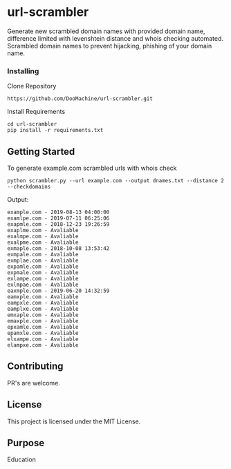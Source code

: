 # url-scrambler

Generate new scrambled domain names with provided domain name, difference limited with levenshtein distance and whois checking automated.
Scrambled domain names to prevent hijacking, phishing of your domain name.

### Installing

Clone Repository

```
https://github.com/DooMachine/url-scrambler.git
```
Install Requirements
```
cd url-scrambler
pip install -r requirements.txt
```

## Getting Started

To generate example.com scrambled urls with whois check
```
python scrambler.py --url example.com --output dnames.txt --distance 2 --checkdomains
```
Output:
```
example.com - 2019-08-13 04:00:00
examlpe.com - 2019-07-11 06:25:06
exapmle.com - 2018-12-23 19:26:59
exaplme.com - Avaliable
exalmpe.com - Avaliable
exalpme.com - Avaliable
exmaple.com - 2018-10-08 13:53:42
exmpale.com - Avaliable
exmplae.com - Avaliable
expamle.com - Avaliable
expmale.com - Avaliable
exlampe.com - Avaliable
exlmpae.com - Avaliable
eaxmple.com - 2019-06-20 14:32:59
eamxple.com - Avaliable
eampxle.com - Avaliable
eamplxe.com - Avaliable
emxaple.com - Avaliable
emaxple.com - Avaliable
epxamle.com - Avaliable
epamxle.com - Avaliable
elxampe.com - Avaliable
elampxe.com - Avaliable
```

## Contributing

PR's are welcome.


## License

This project is licensed under the MIT License.

## Purpose

Education

